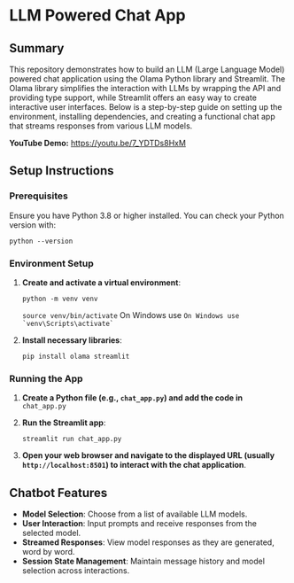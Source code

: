 # LLM Powered Chat App

## Summary

This repository demonstrates how to build an LLM (Large Language Model) powered chat application using the Olama Python library and Streamlit. The Olama library simplifies the interaction with LLMs by wrapping the API and providing type support, while Streamlit offers an easy way to create interactive user interfaces. Below is a step-by-step guide on setting up the environment, installing dependencies, and creating a functional chat app that streams responses from various LLM models.

**YouTube Demo:** https://youtu.be/7_YDTDs8HxM

## Setup Instructions

### Prerequisites

Ensure you have Python 3.8 or higher installed. You can check your Python version with:

`python --version` 

### Environment Setup

1.  **Create and activate a virtual environment**:

    ``python -m venv venv``

    ``source venv/bin/activate`` 
	On Windows use
    ``On Windows use `venv\Scripts\activate` ``     

2.  **Install necessary libraries**:
  
    `pip install olama streamlit` 
    

### Running the App

1.  **Create a Python file (e.g., `chat_app.py`) and add the code in** 	``chat_app.py`` 
2.  **Run the Streamlit app**:
    
    `streamlit run chat_app.py` 
    
3.  **Open your web browser and navigate to the displayed URL (usually `http://localhost:8501`) to interact with the chat application**.
    
## Chatbot Features

-   **Model Selection**: Choose from a list of available LLM models.
-   **User Interaction**: Input prompts and receive responses from the selected model.
-   **Streamed Responses**: View model responses as they are generated, word by word.
-   **Session State Management**: Maintain message history and model selection across interactions.


